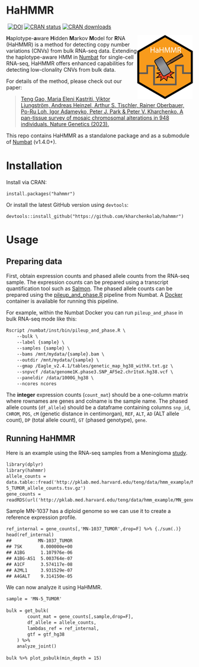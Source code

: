 # HaHMMR

<!-- badges: start -->
[![<kharchenkolab>](https://circleci.com/gh/kharchenkolab/hahmmr.svg?style=svg)](https://app.circleci.com/pipelines/github/kharchenkolab/hahmmr)
[![DOI](https://zenodo.org/badge/DOI/10.5281/zenodo.8342630.svg)](https://doi.org/10.5281/zenodo.8342630)
[![CRAN status](https://www.r-pkg.org/badges/version/hahmmr)](https://cran.r-project.org/package=hahmmr)
[![CRAN downloads](https://cranlogs.r-pkg.org/badges/hahmmr)](https://cran.r-project.org/package=hahmmr)
<!-- badges: end -->

<img src="hahmmr_logo.png" align="right" width="150">

**H**aplotype-**a**ware **H**idden **M**arkov **M**odel for **R**NA (HaHMMR) is a method for detecting copy number variations (CNVs) from bulk RNA-seq data. Extending the haplotype-aware HMM in [Numbat](https://github.com/kharchenkolab/numbat) for single-cell RNA-seq, HaHMMR offers enhanced capabilities for detecting low-clonality CNVs from bulk data.

For details of the method, please check out our paper:

> [Teng Gao, Maria Eleni Kastriti, Viktor Ljungström, Andreas Heinzel, Arthur S. Tischler, Rainer Oberbauer, Po-Ru Loh, Igor Adameyko, Peter J. Park & Peter V. Kharchenko. A pan-tissue survey of mosaic chromosomal alterations in 948 individuals. Nature Genetics (2023).](https://www.nature.com/articles/s41588-023-01537-1)

This repo contains HaHMMR as a standalone package and as a submodule of [Numbat](https://github.com/kharchenkolab/numbat) (v1.4.0+).

# Installation
Install via CRAN:
```
install.packages("hahmmr")
```

Or install the latest GitHub version using `devtools`:
```
devtools::install_github("https://github.com/kharchenkolab/hahmmr")
```

# Usage

## Preparing data
First, obtain expression counts and phased allele counts from the RNA-seq sample. The expression counts can be prepared using a transcript quantification tool such as [Salmon](https://salmon.readthedocs.io/en/latest/salmon.html). The phased allele counts can be prepared using the [pileup_and_phase.R](https://kharchenkolab.github.io/numbat/articles/numbat.html#preparing-data) pipeline from Numbat. A [Docker](https://kharchenkolab.github.io/numbat/articles/numbat.html#docker) container is available for running this pipeline.

For example, within the Numbat Docker you can run `pileup_and_phase` in bulk RNA-seq mode like this:
```
Rscript /numbat/inst/bin/pileup_and_phase.R \
    --bulk \
    --label {sample} \
    --samples {sample} \
    --bams /mnt/mydata/{sample}.bam \
    --outdir /mnt/mydata/{sample} \
    --gmap /Eagle_v2.4.1/tables/genetic_map_hg38_withX.txt.gz \
    --snpvcf /data/genome1K.phase3.SNP_AF5e2.chr1toX.hg38.vcf \
    --paneldir /data/1000G_hg38 \
    --ncores ncores
```

The **integer** expression counts (`count_mat`) should be a one-column matrix where rownames are genes and colname is the sample name. The phased allele counts (`df_allele`) should be a dataframe containing columns `snp_id`, `CHROM`, `POS`, `cM` (genetic distance in centimorgan), `REF`, `ALT`, `AD` (ALT allele count), `DP` (total allele count), `GT` (phased genotype), `gene`. 

## Running HaHMMR
Here is an example using the RNA-seq samples from a Meningioma [study](https://pubmed.ncbi.nlm.nih.gov/27548314/).

```
library(dplyr)
library(hahmmr)
allele_counts = data.table::fread('http://pklab.med.harvard.edu/teng/data/hmm_example/MN-5_TUMOR_allele_counts.tsv.gz')
gene_counts = readRDS(url('http://pklab.med.harvard.edu/teng/data/hmm_example/MN_gene_counts.rds'))
```

Sample MN-1037 has a diploid genome so we can use it to create a reference expression profile.

```
ref_internal = gene_counts[,'MN-1037_TUMOR',drop=F] %>% {./sum(.)}
head(ref_internal)
##          MN-1037_TUMOR
## 7SK       0.000000e+00
## A1BG      1.107976e-06
## A1BG-AS1  5.003764e-07
## A1CF      3.574117e-08
## A2ML1     3.931529e-07
## A4GALT    9.314150e-05
```

We can now analyze it using HaHMMR.

```
sample = 'MN-5_TUMOR'

bulk = get_bulk(
        count_mat = gene_counts[,sample,drop=F],
        df_allele = allele_counts,
        lambdas_ref = ref_internal,
        gtf = gtf_hg38
    ) %>% 
    analyze_joint()

bulk %>% plot_psbulk(min_depth = 15)
```
